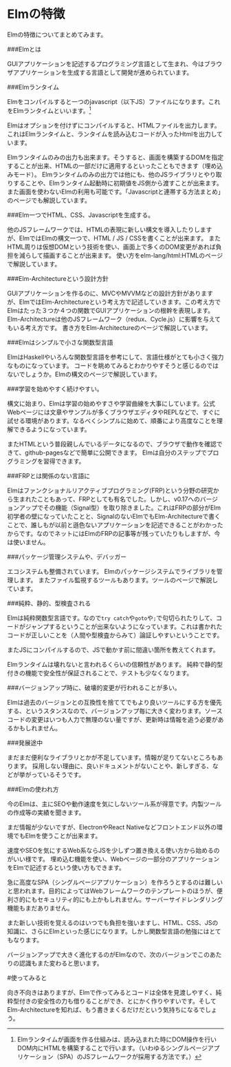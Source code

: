 # Elmの特徴

Elmの特徴についてまとめてみます。

###Elmとは

GUIアプリケーションを記述するプログラミング言語として生まれ、今はブラウザアプリケーションを生成する言語として開発が進められています。

###Elmランタイム

Elmをコンパイルすると一つのjavascript（以下JS）ファイルになります。これをElmランタイムといいます。[^1]

[^1]:Elmランタイムが画面を作る仕組みは、読み込まれた時にDOM操作を行いDOM内にHTMLを構築することで行います。（いわゆるシングルページアプリケーション（SPA）のJSフレームワークが採用する方法です。）

Elmはオプションを付けずにコンパイルすると、HTMLファイルを出力します。これはElmランタイムと、ランタイムを読み込むコードが入ったHtmlを出力しています。

Elmランタイムのみの出力も出来ます。そうすると、画面を構築するDOMを指定することが出来、HTMLの一部だけに適用するといったこともできます（埋め込みモード）。
Elmランタイムのみの出力では他にも、他のJSライブラリとやり取りすることや、Elmランタイム起動時に初期値をJS側から渡すことが出来ます。また画面を使わないElmの利用も可能です。「Javascriptと連帯する方法まとめ」のページでも解説しています。

###Elm一つでHTML、CSS、Javascriptを生成する。

他のJSフレームワークでは、HTMLの表現に新しい構文を導入したりしますが、ElmではElmの構文一つで、HTML / JS / CSSを書くことが出来ます。
またHTML周りは仮想DOMという技術を使い、画面上で多くのDOM変更があれば負担を減らして描画することが出来ます。 使い方をelm-lang/html:HTMLのページで解説しています。


###Elm-Architectureという設計方針

GUIアプリケーションを作るのに、MVCやMVVMなどの設計方針がありますが、ElmではElm-Architectureという考え方で記述していきます。この考え方でElmはたった３つか４つの関数でGUIアプリケーションの根幹を表現します。Elm-Architectureは他のJSフレームワーク（redux、Cycle.js）に影響を与えてもいる考え方です。
書き方をElm-Architectureのページで解説しています。

###Elmはシンプルで小さな関数型言語

ElmはHaskellやいろんな関数型言語を参考にして、言語仕様がとても小さく強力なものになっています。
コードを眺めてみるとわかりやすそうと感じるのではないでしょうか。Elmの構文のページで解説しています。

###学習を始めやすく続けやすい。

構文に始まり、Elmは学習の始めやすさや学習曲線を大事にしています。公式Webページには文章やサンプルが多くブラウザエディタやREPLなどで、すぐに試せる環境があります。なるべくシンプルに始めて、順番により高度なことを理解できるようになっています。

またHTMLという普段親しんでいるデータになるので、ブラウザで動作を確認できて、github-pagesなどで簡単に公開できます。
Elmは自分のステップでプログラミングを習得できます。

###FRPとは関係のない言語に

Elmはファンクショナルリアクティブプログラミング(FRP)という分野の研究から生まれたこともあって、FRPとしても有名でした。しかし、v0.17へのバージョンアップでその機能（Signal型）を取り除きました。これはFRPの部分がElm初学者の壁になっていたことと、SignalのないElmでもElm-Architectureで書くことで、誰しもが以前と遜色ないアプリケーションを記述できることがわかったからです。なのでネットにはElmのFRPの記事等が残っていたりもしますが、今は使いません。

###パッケージ管理システムや、デバッガー

エコシステムも整備されています。
Elmのパッケージシステムでライブラリを管理します。
またファイル監視するツールもあります。ツールのページで解説しています。

###純粋、静的、型検査される

Elmは純粋関数型言語です。なので`try catch`や`goto`や`;`で句切られたりして、コードがジャンプするということが出来ないようになっています。これは書かれたコードが正しいことを（人間や型検査からみて）論証しやすいということです。

またJSにコンパイルするので、JSで動かす前に間違い箇所を教えてくれます。

Elmランタイムは壊れないと言われるくらいの信頼性があります。
純粋で静的型付きの機能で安全性が保証されることで、テストも少なくなります。

###バージョンアップ時に、破壊的変更が行われることが多い。

Elmは過去のバージョンとの互換性を捨ててでもより良いツールにする方を優先する、というスタンスなので、バージョンアップ毎に大きく変わります。ソースコードの変更はいつも人力で無理のない量ですが、更新時は情報を追う必要があるかもしれません。

###発展途中

まだまだ便利なライブラリとかが不足しています。情報が足りてないところもあります。
採用しない理由に、良いドキュメントがないことや、新しすぎる、などが挙がっているそうです。

###Elmの使われ方

今のElmは、主にSEOや動作速度を気にしないツール系が得意です。内製ツールの作成等の実績を聞きます。

まだ情報が少ないですが、ElectronやReact Nativeなどフロントエンド以外の環境でもElmを使うことが出来ます。

速度やSEOを気にするWeb系ならJSを少しずつ置き換える使い方から始めるのがいい様です。
埋め込む機能を使い、Webページの一部分のアプリケーションをElmで記述するという使い方もできます。

急に高度なSPA（シングルページアプリケーション）を作ろうとするのは難しいと思われます。目的によってはWebフレームワークのテンプレートのほうが、便利さ的にもセキュリティ的にも上かもしれません。サーバーサイドレンダリング機能もまだありません。

また新しい技術を覚えるのはいつでも負担を強いますし、HTML、CSS、JSの知識に、さらにElmといった感じになります。しかし関数型言語の勉強にはとてもなります。

バージョンアップで大きく進化するのがElmなので、次のバージョンでこのあたりの認識もまた変わると思います。

#使ってみると

向き不向きはありますが、Elmで作ってみるとコードは全体を見渡しやすく、純粋型付きの安全性の力も借りることができ、とにかく作りやすいです。そしてElm-Architectureを知れば、もう書きまくるだけだという気持ちになるでしょう。
